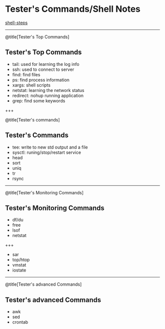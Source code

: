 
# Tester's Commands/Shell Notes

[shell-steps](http://gitpitch.com/allroundtesters/Shell-Steps)

---

@title[Tester's Top Commands]
## Tester's Top Commands

- tail: used for learning the log info
- ssh: used to connect to server
- find: find files
- ps: find process information
- xargs: shell scripts
- netstat: learning the network status
- redirect:  nohup running application
- grep: find some keywords

+++

@title[Tester's commands]
## Tester's Commands

- tee: write to new std output and a file
- sysctl: runing/stop/restart service
- head
- sort
- uniq
- tr
- rsync

---

@title[Tester's Monitoring Commands]
## Tester's Monitoring Commands

- df/du
- free
- lsof
- netstat

+++

- sar
- top/htop
- vmstat
- iostate

---

@title[Tester's advanced Commands]
## Tester's advanced Commands

- awk
- sed
- crontab
